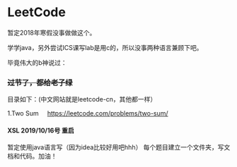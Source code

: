 # LeetCode
暂定2018年寒假没事做做这个。

学学java，另外尝试ICS课写lab是用c的，所以没事两种语言兼顾下吧。

毕竟伟大的b神说过：

### ~~过节了，都给老子绿~~

目录如下：(中文网站就是leetcode-cn，其他都一样） 

1.Two Sum         &#160;&#160;&#160;         https://leetcode.com/problems/two-sum/


#### XSL 2019/10/16号 重启
暂定使用java语言写（因为idea比较好用吧hhh）
每个题目建立一个文件夹，写文档和代码。加油！
